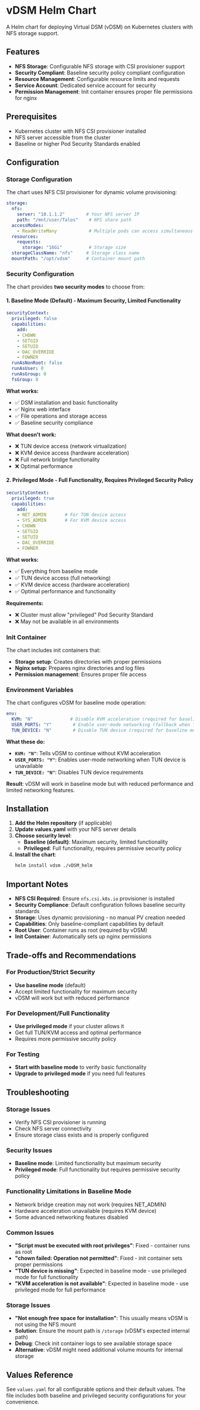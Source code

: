 # vDSM Helm Chart

A Helm chart for deploying Virtual DSM (vDSM) on Kubernetes clusters with NFS storage support.

## Features

- **NFS Storage**: Configurable NFS storage with CSI provisioner support
- **Security Compliant**: Baseline security policy compliant configuration
- **Resource Management**: Configurable resource limits and requests
- **Service Account**: Dedicated service account for security
- **Permission Management**: Init container ensures proper file permissions for nginx

## Prerequisites

- Kubernetes cluster with NFS CSI provisioner installed
- NFS server accessible from the cluster
- Baseline or higher Pod Security Standards enabled

## Configuration

### Storage Configuration

The chart uses NFS CSI provisioner for dynamic volume provisioning:

```yaml
storage:
  nfs:
    server: "10.1.1.2"        # Your NFS server IP
    path: "/mnt/user/Talos"    # NFS share path
  accessModes:
    - ReadWriteMany            # Multiple pods can access simultaneously
  resources:
    requests:
      storage: "16Gi"          # Storage size
  storageClassName: "nfs"     # Storage class name
  mountPath: "/opt/vdsm"      # Container mount path
```

### Security Configuration

The chart provides **two security modes** to choose from:

#### 1. Baseline Mode (Default) - Maximum Security, Limited Functionality

```yaml
securityContext:
  privileged: false
  capabilities:
    add:
    - CHOWN
    - SETGID
    - SETUID
    - DAC_OVERRIDE
    - FOWNER
  runAsNonRoot: false
  runAsUser: 0
  runAsGroup: 0
  fsGroup: 0
```

**What works:**
- ✅ DSM installation and basic functionality
- ✅ Nginx web interface
- ✅ File operations and storage access
- ✅ Baseline security compliance

**What doesn't work:**
- ❌ TUN device access (network virtualization)
- ❌ KVM device access (hardware acceleration)
- ❌ Full network bridge functionality
- ❌ Optimal performance

#### 2. Privileged Mode - Full Functionality, Requires Privileged Security Policy

```yaml
securityContext:
  privileged: true
  capabilities:
    add:
    - NET_ADMIN       # For TUN device access
    - SYS_ADMIN       # For KVM device access
    - CHOWN
    - SETGID
    - SETUID
    - DAC_OVERRIDE
    - FOWNER
```

**What works:**
- ✅ Everything from baseline mode
- ✅ TUN device access (full networking)
- ✅ KVM device access (hardware acceleration)
- ✅ Optimal performance and functionality

**Requirements:**
- ❌ Cluster must allow "privileged" Pod Security Standard
- ❌ May not be available in all environments

### Init Container

The chart includes init containers that:
- **Storage setup**: Creates directories with proper permissions
- **Nginx setup**: Prepares nginx directories and log files
- **Permission management**: Ensures proper file access

### Environment Variables

The chart configures vDSM for baseline mode operation:

```yaml
env:
  KVM: "N"              # Disable KVM acceleration (required for baseline mode)
  USER_PORTS: "Y"        # Enable user-mode networking (fallback when TUN unavailable)
  TUN_DEVICE: "N"        # Disable TUN device (required for baseline mode)
```

**What these do:**
- **`KVM: "N"`**: Tells vDSM to continue without KVM acceleration
- **`USER_PORTS: "Y"`**: Enables user-mode networking when TUN device is unavailable
- **`TUN_DEVICE: "N"`**: Disables TUN device requirements

**Result**: vDSM will work in baseline mode but with reduced performance and limited networking features.

## Installation

1. **Add the Helm repository** (if applicable)
2. **Update values.yaml** with your NFS server details
3. **Choose security level**:
   - **Baseline (default)**: Maximum security, limited functionality
   - **Privileged**: Full functionality, requires permissive security policy
4. **Install the chart**:
   ```bash
   helm install vdsm ./vDSM_helm
   ```

## Important Notes

- **NFS CSI Required**: Ensure `nfs.csi.k8s.io` provisioner is installed
- **Security Compliance**: Default configuration follows baseline security standards
- **Storage**: Uses dynamic provisioning - no manual PV creation needed
- **Capabilities**: Only baseline-compliant capabilities by default
- **Root User**: Container runs as root (required by vDSM)
- **Init Container**: Automatically sets up nginx permissions

## Trade-offs and Recommendations

### For Production/Strict Security
- **Use baseline mode** (default)
- Accept limited functionality for maximum security
- vDSM will work but with reduced performance

### For Development/Full Functionality
- **Use privileged mode** if your cluster allows it
- Get full TUN/KVM access and optimal performance
- Requires more permissive security policy

### For Testing
- **Start with baseline mode** to verify basic functionality
- **Upgrade to privileged mode** if you need full features

## Troubleshooting

### Storage Issues
- Verify NFS CSI provisioner is running
- Check NFS server connectivity
- Ensure storage class exists and is properly configured

### Security Issues
- **Baseline mode**: Limited functionality but maximum security
- **Privileged mode**: Full functionality but requires permissive security policy

### Functionality Limitations in Baseline Mode
- Network bridge creation may not work (requires NET_ADMIN)
- Hardware acceleration unavailable (requires KVM device)
- Some advanced networking features disabled

### Common Issues
- **"Script must be executed with root privileges"**: Fixed - container runs as root
- **"chown failed: Operation not permitted"**: Fixed - init container sets proper permissions
- **"TUN device is missing"**: Expected in baseline mode - use privileged mode for full functionality
- **"KVM acceleration is not available"**: Expected in baseline mode - use privileged mode for full performance

### Storage Issues
- **"Not enough free space for installation"**: This usually means vDSM is not using the NFS mount
- **Solution**: Ensure the mount path is `/storage` (vDSM's expected internal path)
- **Debug**: Check init container logs to see available storage space
- **Alternative**: vDSM might need additional volume mounts for internal storage

## Values Reference

See `values.yaml` for all configurable options and their default values. The file includes both baseline and privileged security configurations for your convenience.